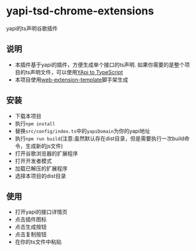 # yapi-tsd-chrome-extensions
yapi的ts声明谷歌插件

## 说明
- 本插件基于yapi的插件，方便生成单个接口的ts声明. 如果你需要的是整个项目的ts声明文件，可以使用[YApi to TypeScript](https://fjc0k.github.io/yapi-to-typescript/handbook/)
- 本项目使用[web-extension-template](https://github.com/fregante/browser-extension-template)脚手架生成

## 安装
- 下载本项目
- 执行`npm install`
- 替换`src/config/index.ts`中的`yapiDomain`为你的yapi地址
- 执行`npm run build`(注意:虽然默认存在dist目录，但是需要执行一次build命令，生成新的js文件)
- 打开谷歌浏览器的扩展程序
- 打开开发者模式
- 加载已解压的扩展程序
- 选择本项目的dist目录

## 使用
- 打开yapi的接口详情页
- 点击插件图标
- 点击生成按钮
- 点击复制按钮
- 在你的ts文件中粘贴
